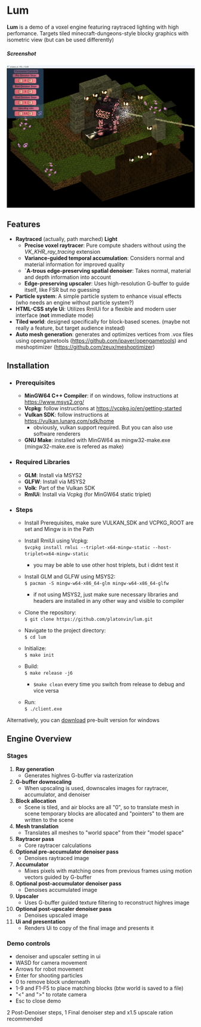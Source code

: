 # Lum
**Lum** is a demo of a voxel engine featuring raytraced lighting with high perfomance. Targets tiled minecraft-dungeons-style blocky graphics with isometric view (but can be used differently)

##### Screenshot
![alt text](screenshot_1.png)

## Features
- **Raytraced** (actually, path marched) **Light**
    - **Precise voxel raytracer**: Pure compute shaders without using the *VK_KHR_ray_tracing* extension
    - **Variance-guided temporal accumulation**: Considers normal and material information for improved quality
    - **`A-trous edge-preserving spatial denoiser**: Takes normal, material and depth information into account
    - **Edge-preserving upscaler**: Uses high-resolution G-buffer to guide itself, like FSR but no guessing
- **Particle system**: A simple particle system to enhance visual effects (who needs an engine without particle system?)
- **HTML-CSS style Ui**: Utilizes RmlUi for a flexible and modern user interface (**not** immediate mode)
- **Tiled world**: designed specifically for block-based scenes. (maybe not really a feature, but target audience instead)
- **Auto mesh generation**: generates and optimizes vertices from .vox files using opengametools (https://github.com/jpaver/opengametools) and meshoptimizer (https://github.com/zeux/meshoptimizer)

## Installation 
- ### Prerequisites
  - **MinGW64 C++ Compiler**: if on windows, follow instructions at https://www.msys2.org/
  - **Vcpkg**: follow instructions at https://vcpkg.io/en/getting-started
  - **Vulkan SDK**: follow instructions at https://vulkan.lunarg.com/sdk/home
    - obviously, vulkan support required. But you can also use software renderers
  - **GNU Make**: installed with MinGW64 as mingw32-make.exe (mingw32-make.exe is refered as make)
- ### Required Libraries
  - **GLM**: Install via MSYS2
  - **GLFW**: Install via MSYS2
  - **Volk**: Part of the Vulkan SDK
  - **RmlUi**: Install via Vcpkg (for MinGW64 static triplet)
- ### Steps  
  - Install Prerequisites, make sure VULKAN_SDK and VCPKG_ROOT are set and Mingw is in the Path
  - Install RmlUi using Vcpkg:\
`$vcpkg install rmlui --triplet-x64-mingw-static --host-triplet=x64-mingw-static`
    - you may be able to use other host triplets, but i didnt test it

  - Install GLM and GLFW using MSYS2: \
`$ pacman -S mingw-w64-x86_64-glm mingw-w64-x86_64-glfw`
    - if not using MSYS2, just make sure necessary libraries and headers are installed in any other way and visible to compiler

  - Clone the repository: \
`$ git clone https://github.com/platonvin/lum.git`    

  - Navigate to the project directory:\
`$ cd lum` 
  - Initialize:\
`$ make init`   
  - Build:\
`$ make release -j6`
    - `$make clean` every time you switch from release to debug and vice versa
  - Run:\
`$ ./client.exe`   

Alternatively, you can [download](https://github.com/platonvin/lum/releases) pre-built version for windows

## Engine Overview
### Stages
  1. **Ray generation**
       - Generates highres G-buffer via rasterization
  2. **G-buffer downscaling**
       - When upscaling is used, downscales images for raytracer, accumulator, and denoiser 
  3. **Block allocation**
       - Scene is tiled, and air blocks are all "0", so to translate mesh in scene temporary blocks are allocated and "pointers" to them are written to the scene
  4. **Mesh translation**
       - Translates all meshes to "world space" from their "model space"
  5. **Raytracer pass**
       - Core raytracer calculations
  6. **Optional pre-accumulator denoiser pass**
       - Denoises raytraced image
  7. **Accumulator**
       - Mixes pixels with matching ones from previous frames using motion vectors guided by G-buffer
  8. **Optional post-accumulator denoiser pass**
       - Denoises accumulated image
  9. **Upscaler**
       - Uses G-buffer guided texture filtering to reconstruct highres image
  10. **Optional post-upscaler denoiser pass**
       - Denoises upscaled image
  11. **Ui and presentation**
       - Renders Ui to copy of the final image and presents it

### Demo controls
- denoiser and upscaler setting in ui
- WASD for camera movement
- Arrows for robot movement
- Enter for shooting particles
- 0 to remove block underneath
- 1-9 and F1-F5 to place matching blocks (btw world is saved to a file)
- "<" and ">" to rotate camera
- Esc to close demo

2 Post-Denoiser steps, 1 Final denoiser step and x1.5 upscale ration recommended 
